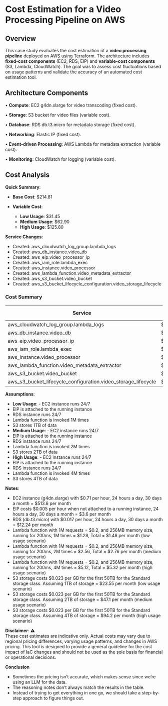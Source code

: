 # Cost Estimation for a Video Processing Pipeline on AWS

## Overview

This case study evaluates the cost estimation of a **video processing pipeline** deployed on AWS using Terraform. The architecture includes **fixed-cost components** (EC2, RDS, EIP) and **variable-cost components** (S3, Lambda, CloudWatch). The goal was to assess cost fluctuations based on usage patterns and validate the accuracy of an automated cost estimation tool.

## Architecture Components

• **Compute**: EC2 g4dn.xlarge for video transcoding (fixed cost).

• **Storage**: S3 bucket for video files (variable cost).

• **Database**: RDS db.t3.micro for metadata storage (fixed cost).

• **Networking**: Elastic IP (fixed cost).

• **Event-driven Processing**: AWS Lambda for metadata extraction (variable cost).

• **Monitoring**: CloudWatch for logging (variable cost).

## Cost Analysis

**Quick Summary**:
- **Base Cost**: $214.81

- **Variable Cost**:
  - **Low Usage**: $31.45
  - **Medium Usage**: $62.90
  - **High Usage**: $125.80

**Service Changes**:
- Created: aws_cloudwatch_log_group.lambda_logs
- Created: aws_db_instance.video_db
- Created: aws_eip.video_processor_ip
- Created: aws_iam_role.lambda_exec
- Created: aws_instance.video_processor
- Created: aws_lambda_function.video_metadata_extractor
- Created: aws_s3_bucket.video_bucket
- Created: aws_s3_bucket_lifecycle_configuration.video_storage_lifecycle

### Cost Summary
| **Service** | **Base Cost** | **Low Usage** | **Medium Usage** | **High Usage** |
| --- | --- | --- | --- | --- |
| aws_cloudwatch_log_group.lambda_logs | $0.00 | $0.50 | $1.00 | $2.00 |
| aws_db_instance.video_db | $13.04 | $0.00 | $0.00 | $0.00 |
| aws_eip.video_processor_ip | $3.60 | $0.00 | $0.00 | $0.00 |
| aws_iam_role.lambda_exec | $0.00 | $0.00 | $0.00 | $0.00 |
| aws_instance.video_processor | $198.17 | $0.00 | $0.00 | $0.00 |
| aws_lambda_function.video_metadata_extractor | $0.00 | $30.00 | $60.00 | $120.00 |
| aws_s3_bucket.video_bucket | $0.00 | $0.95 | $1.90 | $3.80 |
| aws_s3_bucket_lifecycle_configuration.video_storage_lifecycle | $0.00 | $0.00 | $0.00 | $0.00 |

**Assumptions**:
- **Low Usage**: - EC2 instance runs 24/7
- EIP is attached to the running instance
- RDS instance runs 24/7
- Lambda function is invoked 1M times
- S3 stores 1TB of data
- **Medium Usage**: - EC2 instance runs 24/7
- EIP is attached to the running instance
- RDS instance runs 24/7
- Lambda function is invoked 2M times
- S3 stores 2TB of data
- **High Usage**: - EC2 instance runs 24/7
- EIP is attached to the running instance
- RDS instance runs 24/7
- Lambda function is invoked 4M times
- S3 stores 4TB of data

**Notes**:
- EC2 instance (g4dn.xlarge) with $0.71 per hour, 24 hours a day, 30 days a month = $513.6 per month
- EIP costs $0.005 per hour when not attached to a running instance, 24 hours a day, 30 days a month = $3.6 per month
- RDS (db.t3.micro) with $0.017 per hour, 24 hours a day, 30 days a month = $12.24 per month
- Lambda function with 1M requests = $0.2, and 256MB memory size, running for 200ms, 1M times = $1.28, Total = $1.48 per month (low usage scenario)
- Lambda function with 1M requests = $0.2, and 256MB memory size, running for 200ms, 2M times = $2.56, Total = $2.76 per month (medium usage scenario)
- Lambda function with 1M requests = $0.2, and 256MB memory size, running for 200ms, 4M times = $5.12, Total = $5.32 per month (high usage scenario)
- S3 storage costs $0.023 per GB for the first 50TB for the Standard storage class. Assuming 1TB of storage = $23.55 per month (low usage scenario)
- S3 storage costs $0.023 per GB for the first 50TB for the Standard storage class. Assuming 2TB of storage = $47.1 per month (medium usage scenario)
- S3 storage costs $0.023 per GB for the first 50TB for the Standard storage class. Assuming 4TB of storage = $94.2 per month (high usage scenario)

**Disclaimer**: ⚠️  
These cost estimates are indicative only. Actual costs may vary due to regional pricing differences, varying usage patterns, and changes in AWS pricing. This tool is designed to provide a general guideline for the cost impact of IaC changes and should not be used as the sole basis for financial or operational decisions.
  

**Conclusion**
 - Sometimes the pricing isn’t accurate, which makes sense since we’re using an LLM for the data.
- The reasoning notes don’t always match the results in the table.
- Instead of trying to get everything in one go, we should take a step-by-step approach to figure things out.
